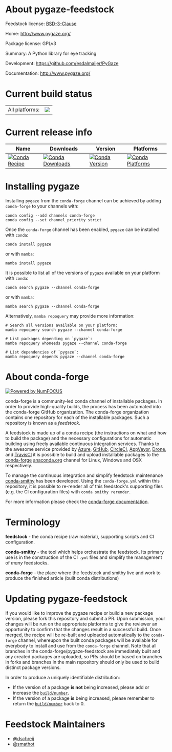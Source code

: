 About pygaze-feedstock
======================

Feedstock license: [BSD-3-Clause](https://github.com/conda-forge/pygaze-feedstock/blob/main/LICENSE.txt)

Home: http://www.pygaze.org/

Package license: GPLv3

Summary: A Python library for eye tracking

Development: https://github.com/esdalmaijer/PyGaze

Documentation: http://www.pygaze.org/

Current build status
====================


<table><tr><td>All platforms:</td>
    <td>
      <a href="https://dev.azure.com/conda-forge/feedstock-builds/_build/latest?definitionId=9269&branchName=main">
        <img src="https://dev.azure.com/conda-forge/feedstock-builds/_apis/build/status/pygaze-feedstock?branchName=main">
      </a>
    </td>
  </tr>
</table>

Current release info
====================

| Name | Downloads | Version | Platforms |
| --- | --- | --- | --- |
| [![Conda Recipe](https://img.shields.io/badge/recipe-pygaze-green.svg)](https://anaconda.org/conda-forge/pygaze) | [![Conda Downloads](https://img.shields.io/conda/dn/conda-forge/pygaze.svg)](https://anaconda.org/conda-forge/pygaze) | [![Conda Version](https://img.shields.io/conda/vn/conda-forge/pygaze.svg)](https://anaconda.org/conda-forge/pygaze) | [![Conda Platforms](https://img.shields.io/conda/pn/conda-forge/pygaze.svg)](https://anaconda.org/conda-forge/pygaze) |

Installing pygaze
=================

Installing `pygaze` from the `conda-forge` channel can be achieved by adding `conda-forge` to your channels with:

```
conda config --add channels conda-forge
conda config --set channel_priority strict
```

Once the `conda-forge` channel has been enabled, `pygaze` can be installed with `conda`:

```
conda install pygaze
```

or with `mamba`:

```
mamba install pygaze
```

It is possible to list all of the versions of `pygaze` available on your platform with `conda`:

```
conda search pygaze --channel conda-forge
```

or with `mamba`:

```
mamba search pygaze --channel conda-forge
```

Alternatively, `mamba repoquery` may provide more information:

```
# Search all versions available on your platform:
mamba repoquery search pygaze --channel conda-forge

# List packages depending on `pygaze`:
mamba repoquery whoneeds pygaze --channel conda-forge

# List dependencies of `pygaze`:
mamba repoquery depends pygaze --channel conda-forge
```


About conda-forge
=================

[![Powered by
NumFOCUS](https://img.shields.io/badge/powered%20by-NumFOCUS-orange.svg?style=flat&colorA=E1523D&colorB=007D8A)](https://numfocus.org)

conda-forge is a community-led conda channel of installable packages.
In order to provide high-quality builds, the process has been automated into the
conda-forge GitHub organization. The conda-forge organization contains one repository
for each of the installable packages. Such a repository is known as a *feedstock*.

A feedstock is made up of a conda recipe (the instructions on what and how to build
the package) and the necessary configurations for automatic building using freely
available continuous integration services. Thanks to the awesome service provided by
[Azure](https://azure.microsoft.com/en-us/services/devops/), [GitHub](https://github.com/),
[CircleCI](https://circleci.com/), [AppVeyor](https://www.appveyor.com/),
[Drone](https://cloud.drone.io/welcome), and [TravisCI](https://travis-ci.com/)
it is possible to build and upload installable packages to the
[conda-forge](https://anaconda.org/conda-forge) [anaconda.org](https://anaconda.org/)
channel for Linux, Windows and OSX respectively.

To manage the continuous integration and simplify feedstock maintenance
[conda-smithy](https://github.com/conda-forge/conda-smithy) has been developed.
Using the ``conda-forge.yml`` within this repository, it is possible to re-render all of
this feedstock's supporting files (e.g. the CI configuration files) with ``conda smithy rerender``.

For more information please check the [conda-forge documentation](https://conda-forge.org/docs/).

Terminology
===========

**feedstock** - the conda recipe (raw material), supporting scripts and CI configuration.

**conda-smithy** - the tool which helps orchestrate the feedstock.
                   Its primary use is in the construction of the CI ``.yml`` files
                   and simplify the management of *many* feedstocks.

**conda-forge** - the place where the feedstock and smithy live and work to
                  produce the finished article (built conda distributions)


Updating pygaze-feedstock
=========================

If you would like to improve the pygaze recipe or build a new
package version, please fork this repository and submit a PR. Upon submission,
your changes will be run on the appropriate platforms to give the reviewer an
opportunity to confirm that the changes result in a successful build. Once
merged, the recipe will be re-built and uploaded automatically to the
`conda-forge` channel, whereupon the built conda packages will be available for
everybody to install and use from the `conda-forge` channel.
Note that all branches in the conda-forge/pygaze-feedstock are
immediately built and any created packages are uploaded, so PRs should be based
on branches in forks and branches in the main repository should only be used to
build distinct package versions.

In order to produce a uniquely identifiable distribution:
 * If the version of a package **is not** being increased, please add or increase
   the [``build/number``](https://docs.conda.io/projects/conda-build/en/latest/resources/define-metadata.html#build-number-and-string).
 * If the version of a package **is** being increased, please remember to return
   the [``build/number``](https://docs.conda.io/projects/conda-build/en/latest/resources/define-metadata.html#build-number-and-string)
   back to 0.

Feedstock Maintainers
=====================

* [@dschreij](https://github.com/dschreij/)
* [@smathot](https://github.com/smathot/)

